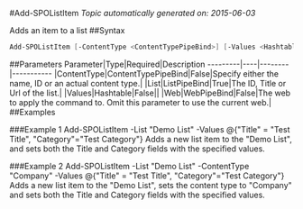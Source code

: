 #Add-SPOListItem
*Topic automatically generated on: 2015-06-03*

Adds an item to a list
##Syntax
```powershell
Add-SPOListItem [-ContentType <ContentTypePipeBind>] [-Values <Hashtable>] [-Web <WebPipeBind>] -List <ListPipeBind>
```


##Parameters
Parameter|Type|Required|Description
---------|----|--------|-----------
|ContentType|ContentTypePipeBind|False|Specify either the name, ID or an actual content type.|
|List|ListPipeBind|True|The ID, Title or Url of the list.|
|Values|Hashtable|False||
|Web|WebPipeBind|False|The web to apply the command to. Omit this parameter to use the current web.|
##Examples

###Example 1
    Add-SPOListItem -List "Demo List" -Values @{"Title" = "Test Title", "Category"="Test Category"}
Adds a new list item to the "Demo List", and sets both the Title and Category fields with the specified values.

###Example 2
    Add-SPOListItem -List "Demo List" -ContentType "Company" -Values @{"Title" = "Test Title", "Category"="Test Category"}
Adds a new list item to the "Demo List", sets the content type to "Company" and sets both the Title and Category fields with the specified values.
<!-- Ref: 6AF8DE13861DC76138B490FB609DC7B7 -->